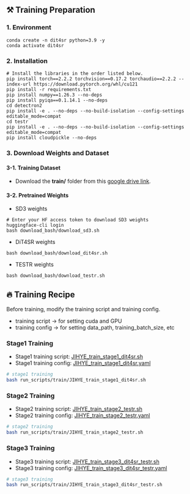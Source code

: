 

##  ⚒️ Training Preparation

### 1. Environment
```
conda create -n dit4sr python=3.9 -y
conda activate dit4sr
```

### 2. Installation
```
# Install the libraries in the order listed below.
pip install torch==2.2.2 torchvision==0.17.2 torchaudio==2.2.2 --index-url https://download.pytorch.org/whl/cu121
pip install -r requirements.txt
pip install numpy==1.26.3 --no-deps
pip install pyiqa==0.1.14.1 --no-deps 
cd detectron2 
pip install -e . --no-deps --no-build-isolation --config-settings editable_mode=compat
cd testr 
pip install -e . --no-deps --no-build-isolation --config-settings editable_mode=compat
pip install cloudpickle --no-deps
```

### 3. Download Weights and Dataset

#### 3-1. Training Dataset 
- Download the **train/** folder from this [google drive link](https://drive.google.com/drive/folders/15W9OFbUX_rTzVOQLNnyhNUZwDdCsE0Hy?usp=drive_link).

#### 3-2. Pretrained Weights

- SD3 weights
```
# Enter your HF access token to download SD3 weights
huggingface-cli login
bash download_bash/download_sd3.sh 
```

- DiT4SR weights
```
bash download_bash/download_dit4sr.sh 
```

- TESTR weights
```
bash download_bash/download_testr.sh 
```


## 🔥 Training Recipe  
Before training, modify the training script and training config.
- training script -> for setting cuda and GPU
- training config -> for setting data_path, training_batch_size, etc

### Stage1 Training

 - Stage1 training script: [JIHYE_train_stage1_dit4sr.sh](run_scripts/train/JIHYE_train_stage1_dit4sr.sh)
 - Stage1 training config: [JIHYE_train_stage1_dit4sr.yaml](run_configs/train/JIHYE_train_stage1_dit4sr.yaml)

```bash
# stage1 training 
bash run_scripts/train/JIHYE_train_stage1_dit4sr.sh
```

### Stage2 Training
- Stage2 training script: [JIHYE_train_stage2_testr.sh](run_scripts/train/JIHYE_train_stage2_testr.sh)
- Stage2 training config: [JIHYE_train_stage2_testr.yaml](run_configs/train/JIHYE_train_stage2_testr.yaml)

```bash
# stage2 training 
bash run_scripts/train/JIHYE_train_stage2_testr.sh
```

 ### Stage3 Training
 - Stage3 training script: [JIHYE_train_stage3_dit4sr_testr.sh](run_scripts/train/JIHYE_train_stage3_dit4sr_testr.sh)
 - Stage3 training config: [JIHYE_train_stage3_dit4sr_testr.yaml](run_configs/train/JIHYE_train_stage3_dit4sr_testr.yaml)

```bash
# stage3 training 
bash run_scripts/train/JIHYE_train_stage3_dit4sr_testr.sh
```
